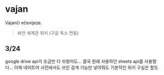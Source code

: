 # vajan
Vajanči ečenijeze.
> 바얀 세계관 위키 (구글 독스 연동)
## 3/24
google drive api가 조금만 더 쉬웠어도...
결국 원래 사용하던 sheets api를 사용했다...
이제 네어트어 사전에서도 쓰인 검색 기능만 넣어줘도 기본적인 위키 구실은 할듯.
